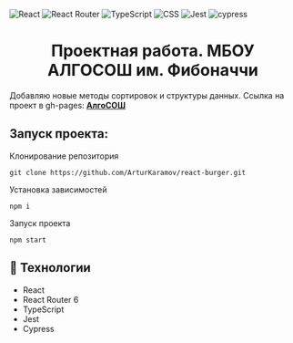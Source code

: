 ![React](https://img.shields.io/badge/react-%2320232a.svg?style=for-the-badge&logo=react&logoColor=%2361DAFB) ![React Router](https://img.shields.io/badge/React_Router-CA4245?style=for-the-badge&logo=react-router&logoColor=white) ![TypeScript](https://img.shields.io/badge/typescript-%23007ACC.svg?style=for-the-badge&logo=typescript&logoColor=white) ![CSS](https://img.shields.io/badge/css-%231572B6.svg?style=for-the-badge&logo=css3&logoColor=white) ![Jest](https://img.shields.io/badge/-jest-%23C21325?style=for-the-badge&logo=jest&logoColor=white) ![cypress](https://img.shields.io/badge/-cypress-%23E5E5E5?style=for-the-badge&logo=cypress&logoColor=058a5e)

<h1 align="center">
    Проектная работа. МБОУ АЛГОСОШ им. Фибоначчи
</h1>

Добавляю новые методы сортировок и структуры данных.
Ссылка на проект в gh-pages: **[АлгоСОШ](https://arturkaramov.github.io/algososh/)**

## Запуск проекта:

Клонирование репозитория

```
git clone https://github.com/ArturKaramov/react-burger.git

```

Установка зависимостей

```
npm i
```

Запуск проекта

```
npm start
```

## 📃 Технологии

- React
- React Router 6
- TypeScript
- Jest
- Cypress

